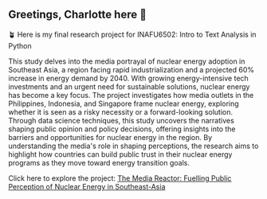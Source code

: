 ## Greetings, Charlotte here 🌾

🪴 Here is my final research project for INAFU6502: Intro to Text Analysis in Python 

This study delves into the media portrayal of nuclear energy adoption in Southeast Asia, a region facing rapid industrialization and a projected 60% increase in energy demand by 2040. With growing energy-intensive tech investments and an urgent need for sustainable solutions, nuclear energy has become a key focus. The project investigates how media outlets in the Philippines, Indonesia, and Singapore frame nuclear energy, exploring whether it is seen as a risky necessity or a forward-looking solution. Through data science techniques, this study uncovers the narratives shaping public opinion and policy decisions, offering insights into the barriers and opportunities for nuclear energy in the region. By understanding the media's role in shaping perceptions, the research aims to highlight how countries can build public trust in their nuclear energy programs as they move toward energy transition goals.

Click here to explore the project: [The Media Reactor: Fuelling Public Perception of Nuclear Energy in Southeast-Asia](https://duckduckgo.com)
